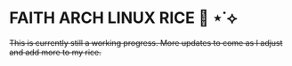 # FAITH ARCH LINUX RICE 🍚 ⋆˙⟡
~~This is currently still a working progress. More updates to come as I adjust and add more to my rice.~~
